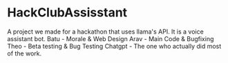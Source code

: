 # HackClubAssisstant
A project we made for a hackathon that uses llama's API. It is a voice assistant bot.
Batu - Morale & Web Design
Arav - Main Code & Bugfixing
Theo - Beta testing & Bug Testing
Chatgpt - The one who actually did most of the work.
